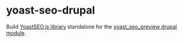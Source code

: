 # yoast-seo-drupal
Build [YoastSEO.js library](https://github.com/Yoast/YoastSEO.js) standalone for the [yoast_seo_preview drupal module](https://github.com/ol0lll/yoast_seo_preview).

